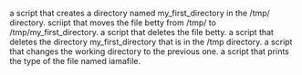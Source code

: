 a script that creates a directory named my_first_directory in the /tmp/ directory.
scriipt that moves the file betty from /tmp/ to /tmp/my_first_directory.
a script that deletes the file betty.
a script that deletes the directory my_first_directory that is in the /tmp directory.
a script that changes the working directory to the previous one.
 a script that prints the type of the file named iamafile. 
